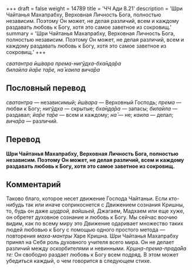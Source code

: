 +++
draft = false
weight = 14789
title = 'ЧЧ Ади 8.21'
description = 'Шри Чайтанья Махапрабху, Верховная Личность Бога, полностью независим. Поэтому Он может, не делая различий, всем и каждому раздавать любовь к Богу, хотя это самое заветное из сокровищ.'
summary = 'Шри Чайтанья Махапрабху, Верховная Личность Бога, полностью независим. Поэтому Он может, не делая различий, всем и каждому раздавать любовь к Богу, хотя это самое заветное из сокровищ.'
+++

_сватантра ӣш́вара према-нигӯд̣ха-бха̄н̣д̣а̄ра  
била̄ила йа̄ре та̄ре, на̄ каила вича̄ра_

## Пословный перевод

_сватантра_ — независимый; _ӣш́вара_ — Верховный Господь; _према_ — любви к Богу; _нигӯд̣ха_ — скрытые; _бха̄н̣д̣а̄ра_ — запасы; _била̄ила_ — раздавал; _йа̄ре_ _та̄ре_ — всем и каждому; _на̄_ — не; _каила_ — делал; _вича̄ра_ — различий.

## Перевод

**Шри Чайтанья Махапрабху, Верховная Личность Бога, полностью независим. Поэтому Он может, не делая различий, всем и каждому раздавать любовь к Богу, хотя это самое заветное из сокровищ.**

## Комментарий

Таково благо, которое несет движение Господа Чайтаньи. Если кто-нибудь так или иначе соприкоснется с Движением сознания Кришны, то, будь он даже _шудрой, вайшьей,_ Джагаем, Мадхаем или еще хуже, он обретет духовное сознание и любовь к Богу. Мы сейчас воочию видим, как по всему миру это Движение одаривает множество таких людей любовью к Богу с помощью одного простого метода — повторения _маха-мантры_ Харе Кришна. Шри Чайтанья Махапрабху принял на Себя роль духовного учителя всего мира. Он не делает различий между оскорбителями и невинными. _Кр̣шн̣а-према-прада̄йа те:_ Он свободно раздает любовь к Богу всем подряд. В этом может убедиться каждый, о чем говорится в следующем стихе.
